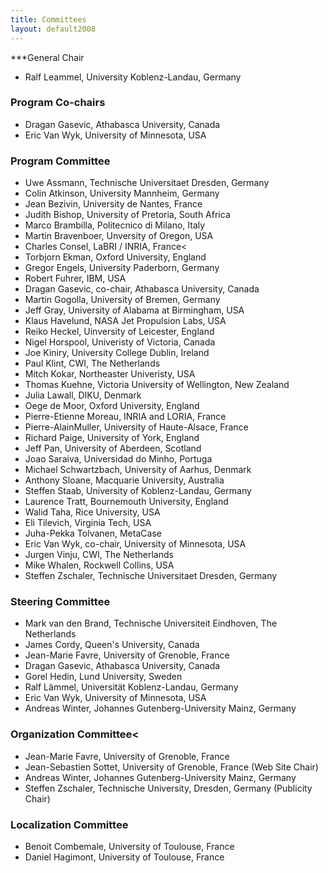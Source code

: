 ```yaml
---
title: Committees
layout: default2008
---
```


***General Chair

* Ralf Leammel, University Koblenz-Landau, Germany 

### Program Co-chairs

* Dragan Gasevic, Athabasca University, Canada
* Eric Van Wyk, University of Minnesota, USA

### Program Committee

* Uwe Assmann, Technische Universitaet Dresden, Germany
* Colin Atkinson, University Mannheim, Germany
* Jean Bezivin, University de Nantes, France
* Judith Bishop, University of Pretoria, South Africa
* Marco Brambilla, Politecnico di Milano, Italy
* Martin Bravenboer, Unversity of Oregon, USA
* Charles Consel, LaBRI / INRIA, France<
* Torbjorn Ekman, Oxford University, England
* Gregor Engels, University Paderborn, Germany
* Robert Fuhrer, IBM, USA
* Dragan Gasevic, co-chair, Athabasca University, Canada
* Martin Gogolla, University of Bremen, Germany
* Jeff Gray, University of Alabama at Birmingham, USA
* Klaus Havelund, NASA Jet Propulsion Labs, USA
* Reiko Heckel, Uinversity of Leicester, England
* Nigel Horspool, Univeristy of Victoria, Canada
* Joe Kiniry, University College Dublin, Ireland
* Paul Klint, CWI, The Netherlands
* Mitch Kokar, Northeaster Univeristy, USA
* Thomas Kuehne, Victoria University of Wellington, New Zealand
* Julia Lawall, DIKU, Denmark
* Oege de Moor, Oxford University, England
* Pierre-Etienne Moreau, INRIA and LORIA, France
* Pierre-AlainMuller, University of Haute-Alsace, France
* Richard Paige, University of York, England
* Jeff Pan, University of Aberdeen, Scotland
* Joao Saraiva, Universidad do Minho, Portuga
* Michael Schwartzbach, University of Aarhus, Denmark
* Anthony Sloane, Macquarie University, Australia
* Steffen Staab, University of Koblenz-Landau, Germany
* Laurence Tratt, Bournemouth University, England
* Walid Taha, Rice University, USA
* Eli Tilevich, Virginia Tech, USA
* Juha-Pekka Tolvanen, MetaCase
* Eric Van Wyk, co-chair, University of Minnesota, USA
* Jurgen Vinju, CWI, The Netherlands
* Mike Whalen, Rockwell Collins, USA
* Steffen Zschaler, Technische Universitaet Dresden, Germany


### Steering Committee</h3>

* Mark van den Brand, Technische Universiteit Eindhoven, The Netherlands
* James Cordy, Queen's University, Canada
* Jean-Marie Favre, University of Grenoble, France
* Dragan Gasevic, Athabasca University, Canada
* Gorel Hedin, Lund University, Sweden
* Ralf L&auml;mmel, Universit&auml;t Koblenz-Landau, Germany
* Eric Van Wyk, University of Minnesota, USA
* Andreas Winter, Johannes Gutenberg-University Mainz, Germany

### Organization Committee<

* Jean-Marie Favre, University of Grenoble, France
* Jean-Sebastien Sottet, University of Grenoble, France (Web Site Chair)
* Andreas Winter, Johannes Gutenberg-University Mainz, Germany
* Steffen Zschaler, Technische University, Dresden, Germany (Publicity Chair)

### Localization Committee

* Benoit Combemale, University of Toulouse, France
* Daniel Hagimont, University of Toulouse, France

